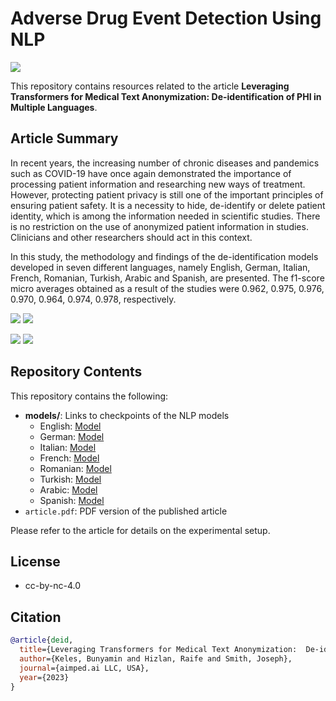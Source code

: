 # Adverse Drug Event Detection Using NLP

![](./figs/1.jpg)

This repository contains resources related to the article **Leveraging Transformers for Medical Text Anonymization:  De-identification of PHI in Multiple Languages**.

## Article Summary

In recent years, the increasing number of chronic diseases and pandemics such as COVID-19 have once again demonstrated the importance of processing patient information and researching new ways of treatment. However, protecting patient privacy is still one of the important principles of ensuring patient safety. It is a necessity to hide, de-identify or delete patient identity, which is among the information needed in scientific studies. There is no restriction on the use of anonymized patient information in studies. Clinicians and other researchers should act in this context. 

In this study, the methodology and findings of the de-identification models developed in seven different languages, namely English, German, Italian, French, Romanian, Turkish, Arabic and Spanish, are presented. The f1-score micro averages obtained as a result of the studies were 0.962, 0.975, 0.976, 0.970, 0.964, 0.974, 0.978, respectively.


![](./figs/2.jpg)
![](./figs/3.jpg)

![](./figs/4.jpg)
![](./figs/5.jpg)

## Repository Contents

This repository contains the following:

- **models/**: Links to checkpoints of the NLP models
  - English: [Model](https://huggingface.co/aimped/nlp-health-deidentification-sub-base-en)
  - German: [Model](https://huggingface.co/aimped/nlp-health-deidentification-sub-base-de)
  - Italian: [Model](https://huggingface.co/aimped/nlp-health-deidentification-sub-base-it)
  - French: [Model](https://huggingface.co/aimped/nlp-health-deidentification-sub-base-fr)
  - Romanian: [Model](https://huggingface.co/aimped/nlp-health-deidentification-sub-base-ro)
  - Turkish: [Model](https://huggingface.co/aimped/nlp-health-deidentification-sub-base-tr)
  - Arabic: [Model](https://huggingface.co/aimped/nlp-health-deidentification-sub-base-ar)
  - Spanish: [Model](https://huggingface.co/aimped/nlp-health-deidentification-sub-base-es)
- `article.pdf`: PDF version of the published article

Please refer to the article for details on the experimental setup.

## License
  - cc-by-nc-4.0

## Citation

```bibtex
@article{deid,
  title={Leveraging Transformers for Medical Text Anonymization:  De-identification of PHI in Multiple Languages},
  author={Keles, Bunyamin and Hizlan, Raife and Smith, Joseph},
  journal={aimped.ai LLC, USA},
  year={2023}
}

